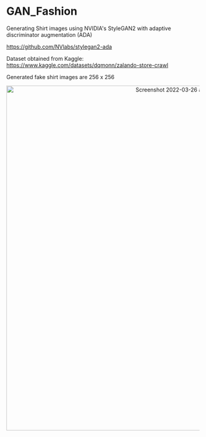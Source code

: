 # GAN_Fashion

Generating Shirt images using NVIDIA's StyleGAN2 with adaptive discriminator augmentation (ADA)

https://github.com/NVlabs/stylegan2-ada

Dataset obtained from Kaggle: https://www.kaggle.com/datasets/dqmonn/zalando-store-crawl 

Generated fake shirt images are 256 x 256

<p align="center">
<img width="899" alt="Screenshot 2022-03-26 at 20 58 26" src="https://user-images.githubusercontent.com/71874390/160262039-11272b55-387e-4e24-8901-e38a02f10918.png">
</p>
